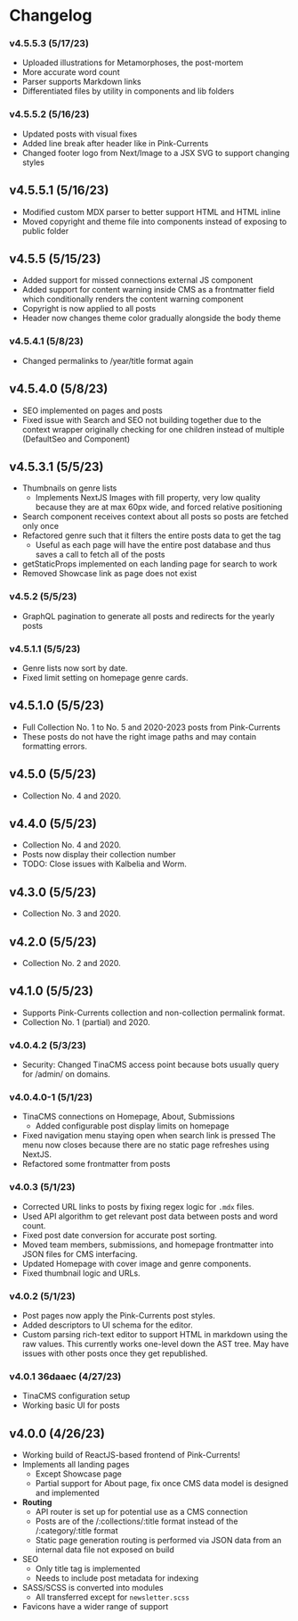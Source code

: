 # Changelog 
### v4.5.5.3 (5/17/23)
- Uploaded illustrations for Metamorphoses, the post-mortem
- More accurate word count
- Parser supports Markdown links
- Differentiated files by utility in components and lib folders

### v4.5.5.2 (5/16/23)
- Updated posts with visual fixes
- Added line break after header like in Pink-Currents
- Changed footer logo from Next/Image to a JSX SVG to support changing styles

## v4.5.5.1 (5/16/23) 
- Modified custom MDX parser to better support HTML and HTML inline
- Moved copyright and theme file into components instead of exposing to public folder

## v4.5.5 (5/15/23)
- Added support for missed connections external JS component
- Added support for content warning inside CMS as a frontmatter field which conditionally renders the content warning component
- Copyright is now applied to all posts
- Header now changes theme color gradually alongside the body theme

### v4.5.4.1 (5/8/23)
- Changed permalinks to /year/title format again

## v4.5.4.0 (5/8/23)
- SEO implemented on pages and posts
- Fixed issue with Search and SEO not building together due to the context wrapper originally checking for one children instead of multiple (DefaultSeo and Component)

## v4.5.3.1 (5/5/23)
- Thumbnails on genre lists
  - Implements NextJS Images with fill property, very low quality because they are at max 60px wide, and forced relative positioning
- Search component receives context about all posts so posts are fetched only once
- Refactored genre such that it filters the entire posts data to get the tag
  - Useful as each page will have the entire post database and thus saves a call to fetch all of the posts
- getStaticProps implemented on each landing page for search to work
- Removed Showcase link as page does not exist

### v4.5.2 (5/5/23)
- GraphQL pagination to generate all posts and redirects for the yearly posts 
 
### v4.5.1.1 (5/5/23)
- Genre lists now sort by date.
- Fixed limit setting on homepage genre cards.

## v4.5.1.0 (5/5/23)
- Full Collection No. 1 to No. 5 and 2020-2023 posts from Pink-Currents
- These posts do not have the right image paths and may contain formatting errors.

## v4.5.0 (5/5/23)
- Collection No. 4 and 2020.

## v4.4.0 (5/5/23)
- Collection No. 4 and 2020.
- Posts now display their collection number
- TODO: Close issues with Kalbelia and Worm.

## v4.3.0 (5/5/23)
- Collection No. 3 and 2020.

## v4.2.0 (5/5/23)
- Collection No. 2 and 2020.

## v4.1.0 (5/5/23)
- Supports Pink-Currents collection and non-collection permalink format.
- Collection No. 1 (partial) and 2020.

### v4.0.4.2 (5/3/23)
- Security: Changed TinaCMS access point because bots usually query for /admin/ on domains.

### v4.0.4.0-1 (5/1/23)
- TinaCMS connections on Homepage, About, Submissions
  - Added configurable post display limits on homepage
- Fixed navigation menu staying open when search link is pressed The menu now closes because there are no static page refreshes using NextJS.
- Refactored some frontmatter from posts

### v4.0.3 (5/1/23)
- Corrected URL links to posts by fixing regex logic for `.mdx` files.
- Used API algorithm to get relevant post data between posts and word count.
- Fixed post date conversion for accurate post sorting.
- Moved team members, submissions, and homepage frontmatter into JSON files for CMS interfacing.
- Updated Homepage with cover image and genre components.
- Fixed thumbnail logic and URLs.

### v4.0.2 (5/1/23)
- Post pages now apply the Pink-Currents post styles.
- Added descriptors to UI schema for the editor.
- Custom parsing rich-text editor to support HTML in markdown using the raw values. This currently works one-level down the AST tree. May have issues with other posts once they get republished.

### v4.0.1 36daaec (4/27/23)
- TinaCMS configuration setup
- Working basic UI for posts

## v4.0.0 (4/26/23)
- Working build of ReactJS-based frontend of Pink-Currents!
- Implements all landing pages
  - Except Showcase page
  - Partial support for About page, fix once CMS data model is designed and implemented
- **Routing** 
  - API router is set up for potential use as a CMS connection
  - Posts are of the /:collections/:title format instead of the /:category/:title format
  - Static page generation routing is performed via JSON data from an internal data file not exposed on build
- SEO
  - Only title tag is implemented
  - Needs to include post metadata for indexing
- SASS/SCSS is converted into modules
  - All transferred except for `newsletter.scss`
- Favicons have a wider range of support
